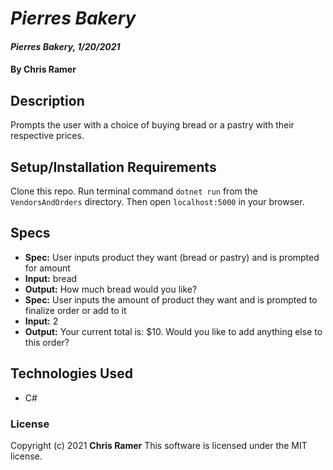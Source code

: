 # *Pierres Bakery*

#### *Pierres Bakery, 1/20/2021*

#### By **Chris Ramer**

## Description

Prompts the user with a choice of buying bread or a pastry with their respective prices.

## Setup/Installation Requirements

Clone this repo. Run terminal command `dotnet run` from the `VendorsAndOrders` directory. Then open `localhost:5000` in your browser.

## Specs

* **Spec:** User inputs product they want (bread or pastry) and is prompted for amount
* **Input:** bread
* **Output:** How much bread would you like?
* **Spec:** User inputs the amount of product they want and is prompted to finalize order or add to it
* **Input:** 2
* **Output:** Your current total is: $10. Would you like to add anything else to this order?

## Technologies Used

* C#

### License

Copyright (c) 2021 **Chris Ramer**
This software is licensed under the MIT license.